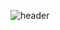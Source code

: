 ![header](https://capsule-render.vercel.app/api?type=rounded&color=auto&height=150&section=header&text=LeeYongSeok13&fontSize=45)
